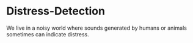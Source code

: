 # Distress-Detection
We live in a noisy world where sounds generated by humans or animals sometimes can indicate distress.
